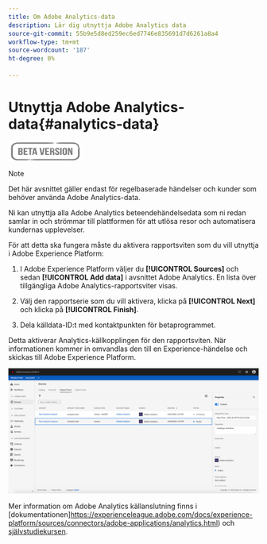 ```yaml
---
title: Om Adobe Analytics-data
description: Lär dig utnyttja Adobe Analytics data
source-git-commit: 55b9e5d8ed259ec6ed7746e835691d7d6261a8a4
workflow-type: tm+mt
source-wordcount: '187'
ht-degree: 0%

---
```


# Utnyttja Adobe Analytics-data{#analytics-data}

![](../assets/do-not-localize/badge.png)

>[!NOTE]
>
>Det här avsnittet gäller endast för regelbaserade händelser och kunder som behöver använda Adobe Analytics-data.

Ni kan utnyttja alla Adobe Analytics beteendehändelsedata som ni redan samlar in och strömmar till plattformen för att utlösa resor och automatisera kundernas upplevelser.

För att detta ska fungera måste du aktivera rapportsviten som du vill utnyttja i Adobe Experience Platform:

1. I Adobe Experience Platform väljer du **[!UICONTROL Sources]** och sedan **[!UICONTROL Add data]** i avsnittet Adobe Analytics. En lista över tillgängliga Adobe Analytics-rapportsviter visas.

1. Välj den rapportserie som du vill aktivera, klicka på **[!UICONTROL Next]** och klicka på **[!UICONTROL Finish]**.

1. Dela källdata-ID:t med kontaktpunkten för betaprogrammet.

Detta aktiverar Analytics-källkopplingen för den rapportsviten. När informationen kommer in omvandlas den till en Experience-händelse och skickas till Adobe Experience Platform.

![](../assets/jo-event9.png)

Mer information om Adobe Analytics källanslutning finns i [dokumentationen]https://experienceleague.adobe.com/docs/experience-platform/sources/connectors/adobe-applications/analytics.html) och [självstudiekursen](https://experienceleague.adobe.com/docs/experience-platform/sources/ui-tutorials/create/adobe-applications/analytics.html).
